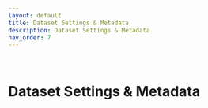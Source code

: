 ```yaml
---
layout: default
title: Dataset Settings & Metadata
description: Dataset Settings & Metadata
nav_order: 7
---
```


<!-- empty lines -->
&nbsp;
&nbsp;

# Dataset Settings & Metadata